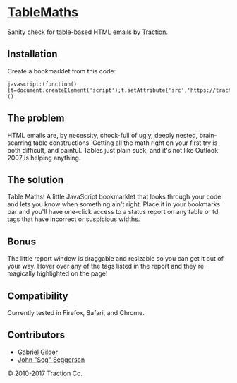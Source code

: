 [TableMaths](https://traction.github.io/)
==========
Sanity check for table-based HTML emails by [Traction](https://tractionco.com).

## Installation

Create a bookmarklet from this code:

```
javascript:(function(){t=document.createElement('script');t.setAttribute('src','https://traction.github.io/TableMaths/tablemaths.js');document.body.appendChild(t);})()
```
## The problem
HTML emails are, by necessity, chock-full of ugly, deeply nested, brain-scarring table constructions. Getting all the math right on your first try is both difficult, and painful. Tables just plain suck, and it's not like Outlook 2007 is helping anything.

## The solution
Table Maths! A little JavaScript bookmarklet that looks through your code and lets you know when something ain't right. Place it in your bookmarks bar and you'll have one-click access to a status report on any table or td tags that have incorrect or suspicious widths.

## Bonus
The little report window is draggable and resizable so you can get it out of your way. Hover over any of the tags listed in the report and they're magically highlighted on the page!

## Compatibility
Currently tested in Firefox, Safari, and Chrome.


## Contributors

* [Gabriel Gilder](https://github.com/ggilder)
* [John "Seg" Seggerson](https://github.com/theseg)

&copy; 2010-2017 Traction Co.
